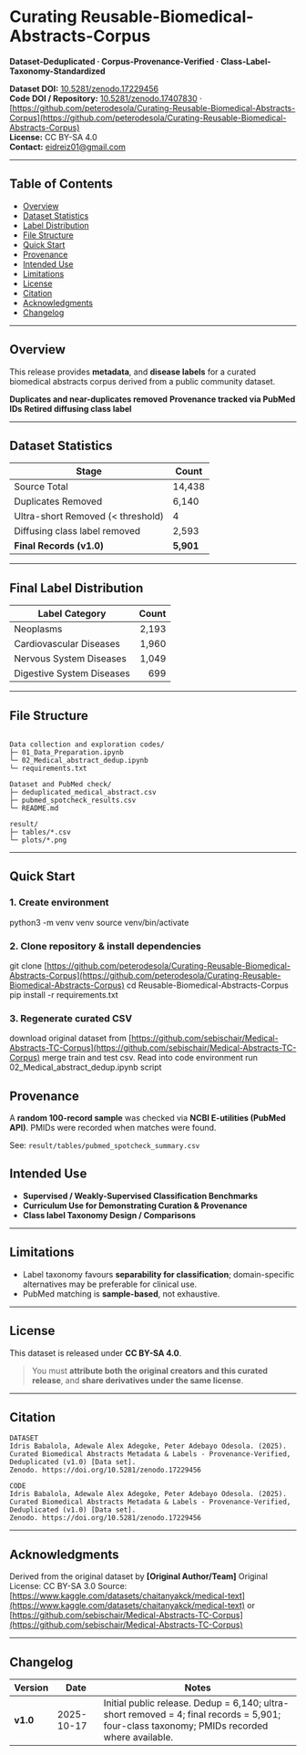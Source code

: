 # Curating Reusable-Biomedical-Abstracts-Corpus

**Dataset-Deduplicated · Corpus-Provenance-Verified · Class-Label-Taxonomy-Standardized**

**Dataset DOI:** [10.5281/zenodo.17229456](https://doi.org/10.5281/zenodo.17229456)  
**Code DOI / Repository:** [10.5281/zenodo.17407830](10.5281/zenodo.17407830) · [https://github.com/peterodesola/Curating-Reusable-Biomedical-Abstracts-Corpus](https://github.com/peterodesola/Curating-Reusable-Biomedical-Abstracts-Corpus)  
**License:** CC BY-SA 4.0  
**Contact:** eidreiz01@gmail.com 

---

## Table of Contents

- [Overview](#Overview)
- [Dataset Statistics](#Dataset-Statistics)
- [Label Distribution](#Label-Distribution)
- [File Structure](#File-Structure)
- [Quick Start](#Quick-Start)
- [Provenance](#Provenance)
- [Intended Use](#Intended-Use)
- [Limitations](#Limitations)
- [License](#License)
- [Citation](#Citation)
- [Acknowledgments](#Acknowledgments)
- [Changelog](#Changelog)

---

## Overview

This release provides **metadata**, and **disease labels** for a curated biomedical abstracts corpus derived from a public community dataset.

 **Duplicates and near-duplicates removed** 
 **Provenance tracked via PubMed IDs** 
 **Retired diffusing class label**  

---

## Dataset Statistics

| Stage                                  | Count  |
|----------------------------------------|--------|
| Source Total                           | 14,438 |
| Duplicates Removed                     | 6,140  |
| Ultra-short Removed (< threshold)      | 4      |
| Diffusing class label removed          | 2,593  |
| **Final Records (v1.0)**               | **5,901** |

---

## Final Label Distribution

| Label Category              | Count |
|-----------------------------|------:|
| Neoplasms                   | 2,193 |
| Cardiovascular Diseases     | 1,960 |
| Nervous System Diseases     | 1,049 |
| Digestive System Diseases   | 699   |

---

## File Structure

```

Data collection and exploration codes/
├─ 01_Data_Preparation.ipynb       
└─ 02_Medical_abstract_dedup.ipynb        
└─ requirements.txt        

Dataset and PubMed check/
├─ deduplicated_medical_abstract.csv
├─ pubmed_spotcheck_results.csv
└─ README.md                 

result/
├─ tables/*.csv              
└─ plots/*.png               

```

---

## Quick Start


### 1. Create environment
python3 -m venv venv
source venv/bin/activate

### 2. Clone repository & install dependencies
git clone [https://github.com/peterodesola/Curating-Reusable-Biomedical-Abstracts-Corpus](https://github.com/peterodesola/Curating-Reusable-Biomedical-Abstracts-Corpus)
cd Reusable-Biomedical-Abstracts-Corpus
pip install -r requirements.txt

### 3. Regenerate curated CSV 
download original dataset from [https://github.com/sebischair/Medical-Abstracts-TC-Corpus](https://github.com/sebischair/Medical-Abstracts-TC-Corpus)
merge train and test csv. Read into code environment
run 02_Medical_abstract_dedup.ipynb script


## Provenance

A **random 100-record sample** was checked via **NCBI E-utilities (PubMed API)**. PMIDs were recorded when matches were found.

See: `result/tables/pubmed_spotcheck_summary.csv`


## Intended Use

* **Supervised / Weakly-Supervised Classification Benchmarks**
* **Curriculum Use for Demonstrating Curation & Provenance**
* **Class label Taxonomy Design / Comparisons**

---

## Limitations

* Label taxonomy favours **separability for classification**; domain-specific alternatives may be preferable for clinical use.
* PubMed matching is **sample-based**, not exhaustive.

---

## License

This dataset is released under **CC BY-SA 4.0**.

> You must **attribute both the original creators and this curated release**, and **share derivatives under the same license**.

---

## Citation

```
DATASET
Idris Babalola, Adewale Alex Adegoke, Peter Adebayo Odesola. (2025).
Curated Biomedical Abstracts Metadata & Labels - Provenance-Verified, Deduplicated (v1.0) [Data set].
Zenodo. https://doi.org/10.5281/zenodo.17229456

CODE
Idris Babalola, Adewale Alex Adegoke, Peter Adebayo Odesola. (2025).
Curated Biomedical Abstracts Metadata & Labels - Provenance-Verified, Deduplicated (v1.0) [Data set].
Zenodo. https://doi.org/10.5281/zenodo.17229456
```

---

## Acknowledgments

Derived from the original dataset by **[Original Author/Team]**
Original License: CC BY-SA 3.0
Source: [https://www.kaggle.com/datasets/chaitanyakck/medical-text](https://www.kaggle.com/datasets/chaitanyakck/medical-text) or [https://github.com/sebischair/Medical-Abstracts-TC-Corpus](https://github.com/sebischair/Medical-Abstracts-TC-Corpus)

---

## Changelog

| Version  | Date       | Notes                                                                                                                                       |
| -------- | ---------- | ------------------------------------------------------------------------------------------------------------------------------------------- |
| **v1.0** | 2025-10-17 | Initial public release. Dedup = 6,140; ultra-short removed = 4; final records = 5,901; four-class taxonomy; PMIDs recorded where available. |


```
